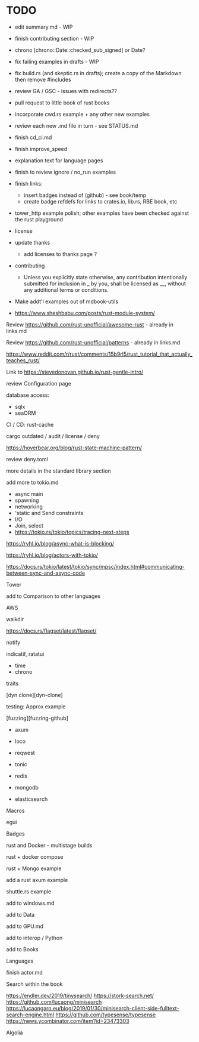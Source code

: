 # TODO

- edit summary.md  - WIP

- finish contributing section - WIP

- chrono [chrono::Date::checked_sub_signed] or Date?

- fix failing examples in drafts - WIP

- fix build.rs (and skeptic.rs in drafts); create a copy of the Markdown then remove #includes

- review GA / GSC - issues with redirects??

- pull request to little book of rust books

- incorporate cwd.rs example + any other new examples

- review each new .md file in turn - see STATUS.md

- finish cd_ci.md

- finish improve_speed

- explanation text for language pages

- finish to review ignore / no_run examples

- finish links:
  - insert badges instead of (github) - see book/temp
  - create badge refdefs for links to crates.io, lib.rs, RBE book, etc

- tower_http example polish; other examples have been checked against the rust playground

- license

- update thanks
  - add licenses to thanks page ?

- contributing
  - Unless you explicitly state otherwise, any contribution intentionally submitted for inclusion in _ by you, shall be licensed as __, without any additional terms or conditions.

- Make addt'l examples out of mdbook-utils

- <https://www.sheshbabu.com/posts/rust-module-system/>

Review <https://github.com/rust-unofficial/awesome-rust> - already in links.md

Review <https://github.com/rust-unofficial/patterns> - already in links.md

<https://www.reddit.com/r/rust/comments/15b9rl5/rust_tutorial_that_actually_teaches_rust/>

Link to <https://stevedonovan.github.io/rust-gentle-intro/>

review Configuration page

database access:

- sqlx
- seaORM

CI / CD: rust-cache

cargo outdated / audit / license / deny

<https://hoverbear.org/blog/rust-state-machine-pattern/>

review deny.toml

more details in the standard library section

add more to tokio.md

- async main
- spawning
- networking
- 'static and Send constraints
- I/O
- Join, select
- <https://tokio.rs/tokio/topics/tracing-next-steps>

<https://ryhl.io/blog/async-what-is-blocking/>

<https://ryhl.io/blog/actors-with-tokio/>

<https://docs.rs/tokio/latest/tokio/sync/mpsc/index.html#communicating-between-sync-and-async-code>

Tower

add to Comparison to other languages

AWS

walkdir

<https://docs.rs/flagset/latest/flagset/>

notify

indicatif, ratatui

- time
- chrono

traits

[dyn clone][dyn-clone]

testing: Approx example

[fuzzing][fuzzing-github]

- axum
- loco
- reqwest
- tonic

- redis
- mongodb
- elasticsearch

Macros

egui

Badges

rust and Docker - multistage builds

rust + docker compose

rust + Mongo example

add a rust axum example

shuttle.rs example

add to windows.md

add to Data

add to GPU.md

add to interop / Python

add to Books

Languages

finish actor.md

Search within the book

<https://endler.dev/2019/tinysearch/>
<https://stork-search.net/>
<https://github.com/lucaong/minisearch>
<https://lucaongaro.eu/blog/2019/01/30/minisearch-client-side-fulltext-search-engine.html>
<https://github.com/typesense/typesense>
<https://news.ycombinator.com/item?id=23473303>

Algolia
